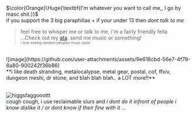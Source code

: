 # 
<br> $\color{Orange}\Huge{\textbf{I'm whatever you want to call me,, I go by masc shit.}}$
<br> if you support the 3 big paraphilias + if your under 13 then *dont talk to me*
<br> 
> feel free to whisper me or talk to me, i'm a fairly friendly fella
<br> ...Check out my [ata](https://clickclique.atabook.org/). send me music or something! 
<br> <sup><sub> i love seeing random peoples music taste </sub></sup>
<br>
![image](https://github.com/user-attachments/assets/9e618cbd-56e7-4f79-8a80-900242f36b86)
<br> **i like death stranding, metalocalypse, metal gear, postal, cof, ffxiv, dungeon meshi, dr stone, and blah blah blah.. a LOT more!!**

<br>![higgsfaggooottt](https://github.com/user-attachments/assets/67795542-acb9-44d1-a766-140c2d0cb20f)
<br> cough cough, i use reclaimable slurs and *i dont do it infront of people i know dislike it / or dont know if their fine with it* ...
